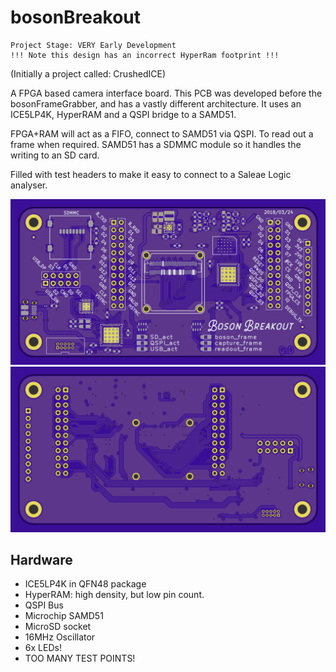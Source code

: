 # bosonBreakout

	Project Stage: VERY Early Development
	!!! Note this design has an incorrect HyperRam footprint !!!

(Initially a project called: CrushedICE)

A FPGA based camera interface board. This PCB was developed before the bosonFrameGrabber, and has a vastly different architecture. It uses an ICE5LP4K, HyperRAM and a QSPI bridge to a SAMD51.

FPGA+RAM will act as a FIFO, connect to SAMD51 via QSPI. To read out a frame when required. SAMD51 has a SDMMC module so it handles the writing to an SD card. 

Filled with test headers to make it easy to connect to a Saleae Logic analyser.

![alt-text](plot/crushedICE-Front.png "bosonFrameGrabber Front")
![alt-text](plot/crushedICE-Back.png "bosonFrameGrabber Back")

## Hardware

* ICE5LP4K in QFN48 package
* HyperRAM: high density, but low pin count.
* QSPI Bus
* Microchip SAMD51
* MicroSD socket
* 16MHz Oscillator
* 6x LEDs!
* TOO MANY TEST POINTS!
